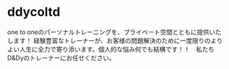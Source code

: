 # ddycoltd
one to oneのパーソナルトレーニングを、プライベート空間とともに提供いたします！ 経験豊富なトレーナーが、お客様の問題解決のために一度限りのよりよい人生に全力で寄り添います。個人的な悩み何でも結構です！！　私たちD&amp;Dyのトレーナーにお任せください。
